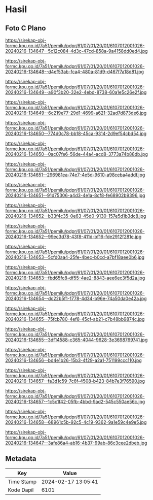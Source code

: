 # Hasil

## Foto C Plano

https://sirekap-obj-formc.kpu.go.id/7a51/pemilu/pdpr/61/07/01/20/01/6107012001026-20240216-134647--5c12c084-4d3c-47cd-858a-9a4158dd0ed4.jpg

https://sirekap-obj-formc.kpu.go.id/7a51/pemilu/pdpr/61/07/01/20/01/6107012001026-20240216-134648--d4ef53ab-fca4-480a-81d9-d467f7a18d81.jpg

https://sirekap-obj-formc.kpu.go.id/7a51/pemilu/pdpr/61/07/01/20/01/6107012001026-20240216-134649--a90f3b20-32e2-4ebd-8738-60a1e5c26e2f.jpg

https://sirekap-obj-formc.kpu.go.id/7a51/pemilu/pdpr/61/07/01/20/01/6107012001026-20240216-134649--6c219e77-29d1-4699-a621-32ad7d873de6.jpg

https://sirekap-obj-formc.kpu.go.id/7a51/pemilu/pdpr/61/07/01/20/01/6107012001026-20240216-134650--774d0c78-bb18-45ca-9314-2d9ef54cbd54.jpg

https://sirekap-obj-formc.kpu.go.id/7a51/pemilu/pdpr/61/07/01/20/01/6107012001026-20240216-134650--0ac07fe6-56de-44a4-acd8-3773a74b88db.jpg

https://sirekap-obj-formc.kpu.go.id/7a51/pemilu/pdpr/61/07/01/20/01/6107012001026-20240216-134651--296981ea-74e7-4e5d-9610-a98ceba4addf.jpg

https://sirekap-obj-formc.kpu.go.id/7a51/pemilu/pdpr/61/07/01/20/01/6107012001026-20240216-134651--91d75306-a4d3-4e1a-8cf8-fe68902b9396.jpg

https://sirekap-obj-formc.kpu.go.id/7a51/pemilu/pdpr/61/07/01/20/01/6107012001026-20240216-134652--b33f4c35-0e63-45d0-9130-157e5d1b3dc8.jpg

https://sirekap-obj-formc.kpu.go.id/7a51/pemilu/pdpr/61/07/01/20/01/6107012001026-20240216-134652--99ec3d78-43f8-411d-bf16-fde2912f281e.jpg

https://sirekap-obj-formc.kpu.go.id/7a51/pemilu/pdpr/61/07/01/20/01/6107012001026-20240216-134653--5cfd0aa4-25fe-4bec-b0cd-a7bf18aee0b6.jpg

https://sirekap-obj-formc.kpu.go.id/7a51/pemilu/pdpr/61/07/01/20/01/6107012001026-20240216-134653--fbd65fc8-df55-4ae2-8843-aee6ec3f5d2a.jpg

https://sirekap-obj-formc.kpu.go.id/7a51/pemilu/pdpr/61/07/01/20/01/6107012001026-20240216-134654--dc22b5f1-1778-4d34-b96e-74a50da0e42a.jpg

https://sirekap-obj-formc.kpu.go.id/7a51/pemilu/pdpr/61/07/01/20/01/6107012001026-20240216-134655--75fcb780-4ef8-45cf-ab21-c7b48bb9874c.jpg

https://sirekap-obj-formc.kpu.go.id/7a51/pemilu/pdpr/61/07/01/20/01/6107012001026-20240216-134655--3df14588-c365-4044-9628-3e3698769741.jpg

https://sirekap-obj-formc.kpu.go.id/7a51/pemilu/pdpr/61/07/01/20/01/6107012001026-20240216-134656--bd4e1b26-15b3-4f29-a2a1-751199ccc110.jpg

https://sirekap-obj-formc.kpu.go.id/7a51/pemilu/pdpr/61/07/01/20/01/6107012001026-20240216-134657--fa3d1c59-7c6f-4508-b423-84b7e3f76590.jpg

https://sirekap-obj-formc.kpu.go.id/7a51/pemilu/pdpr/61/07/01/20/01/6107012001026-20240216-134657--1c5c1f42-05fb-4bbd-9ad2-545c550ae56c.jpg

https://sirekap-obj-formc.kpu.go.id/7a51/pemilu/pdpr/61/07/01/20/01/6107012001026-20240216-134658--68961c5b-92c5-4c19-9362-9a1e59c4e9e5.jpg

https://sirekap-obj-formc.kpu.go.id/7a51/pemilu/pdpr/61/07/01/20/01/6107012001026-20240216-134647--3afe86a4-ab16-4b37-99ab-86c3cee2dbeb.jpg


## Metadata

| Key        | Value               |
| ---------- | ------------------- |
| Time Stamp | 2024-02-17 13:05:41 |
| Kode Dapil | 6101                |



